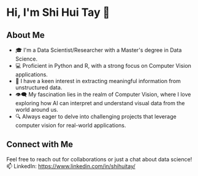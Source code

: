 # Hi, I'm Shi Hui Tay 👋

## About Me
- 🎓 I'm a Data Scientist/Researcher with a Master's degree in Data Science.
- 💻 Proficient in Python and R, with a strong focus on Computer Vision applications.
- 🤖 I have a keen interest in extracting meaningful information from unstructured data.
- 👁️‍🗨️ My fascination lies in the realm of Computer Vision, where I love exploring how AI can interpret and understand visual data from the world around us.
- 🔍 Always eager to delve into challenging projects that leverage computer vision for real-world applications.

## Connect with Me
Feel free to reach out for collaborations or just a chat about data science!
<br />
📫 LinkedIn: https://www.linkedin.com/in/shihuitay/


<!---
shihuitay/shihuitay is a ✨ special ✨ repository because its `README.md` (this file) appears on your GitHub profile.
You can click the Preview link to take a look at your changes.
--->
